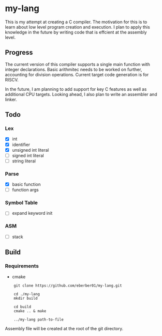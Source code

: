 # my-lang

This is my attempt at creating a C compiler. The motivation for this is to learn about low level program creation and execution. I plan to apply this knowledge in the future by writing code that is effcient at the assembly level.


## Progress
The current version of this compiler supports a single main function with integer declarations. Basic arithmitec needs to be worked on further, accounting for division operations. Current target code generation is for RISCV. 

In the future, I am planning to add support for key C features as well as additional CPU targets. Looking ahead, I also plan to write an assembler and linker.

## Todo

### Lex

- [x] int
- [x] identifier
- [x] unsigned int literal
- [ ] signed int literal
- [ ] string literal

### Parse

- [x] basic function 
- [ ] function args

### Symbol Table
- [ ] expand keyword init 

### ASM
- [ ] stack 


## Build

### Requirements
- cmake
```
    git clone https://github.com/eberber01/my-lang.git

    cd ./my-lang
    mkdir build

    cd build
    cmake .. & make

    ../my-lang path-to-file
```

Assembly file will be created at the root of the git directory. 
